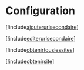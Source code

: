 # Configuration

[!include[ajouterurlsecondaire](configuration.ajouterurlsecondaire.autogen.md)]

[!include[editerurlsecondaire](configuration.editerurlsecondaire.autogen.md)]

[!include[obtenirtouslessites](configuration.obtenirtouslessites.autogen.md)]

[!include[obtenirsite](configuration.obtenirsite.autogen.md)]


























































































